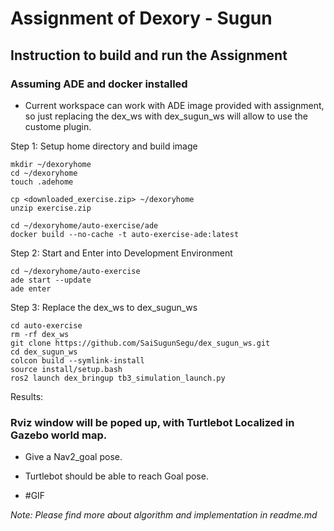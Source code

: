 
# Assignment of Dexory - Sugun


## Instruction to build and run the Assignment
### Assuming ADE and docker installed 

- Current workspace can work with ADE image provided with assignment, so just replacing the dex_ws with dex_sugun_ws will allow to use the custome plugin.

Step 1: Setup home directory and build image
```
mkdir ~/dexoryhome
cd ~/dexoryhome
touch .adehome

cp <downloaded_exercise.zip> ~/dexoryhome
unzip exercise.zip

cd ~/dexoryhome/auto-exercise/ade
docker build --no-cache -t auto-exercise-ade:latest
```

Step 2: Start and Enter into Development Environment
```
cd ~/dexoryhome/auto-exercise
ade start --update
ade enter
```

Step 3: Replace the dex_ws to dex_sugun_ws
```
cd auto-exercise
rm -rf dex_ws
git clone https://github.com/SaiSugunSegu/dex_sugun_ws.git
cd dex_sugun_ws
colcon build --symlink-install
source install/setup.bash
ros2 launch dex_bringup tb3_simulation_launch.py
```

Results:
### Rviz window will be poped up, with Turtlebot Localized in Gazebo world map.

- Give a Nav2_goal pose.
- Turtlebot should be able to reach Goal pose.

- #GIF

_Note: Please find more about algorithm and implementation in readme.md_

